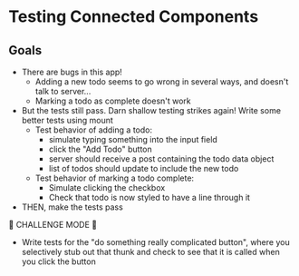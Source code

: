 # Testing Connected Components

## Goals

- There are bugs in this app!
  - Adding a new todo seems to go wrong in several ways, and doesn't talk to server...
  - Marking a todo as complete doesn't work
- But the tests still pass. Darn shallow testing strikes again! Write some better tests using mount
  - Test behavior of adding a todo:
    - simulate typing something into the input field
    - click the "Add Todo" button
    - server should receive a post containing the todo data object
    - list of todos should update to include the new todo
  - Test behavior of marking a todo complete:
    - Simulate clicking the checkbox
    - Check that todo is now styled to have a line through it
- THEN, make the tests pass

🤯 CHALLENGE MODE 🏅

- Write tests for the "do something really complicated button", where you selectively stub out that thunk and check to see that it is called when you click the button
